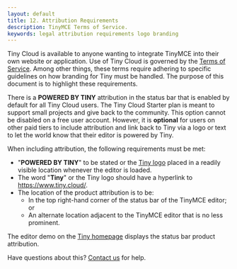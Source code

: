 ```yaml
---
layout: default
title: 12. Attribution Requirements
description: TinyMCE Terms of Service.
keywords: legal attribution requirements logo branding
---
```

Tiny Cloud is available to anyone wanting to integrate TinyMCE into their own website or application. Use of Tiny Cloud is governed by the [Terms of Service](https://about.tiny.cloud/legal/tiny-cloud-services-subscription-agreement/). Among other things, these terms require adhering to specific guidelines on how branding for Tiny must be handled. The purpose of this document is to highlight these requirements.

There is a **POWERED BY TINY** attribution in the status bar that is enabled by default for all Tiny Cloud users. The Tiny Cloud Starter plan is meant to support small projects and give back to the community. This option cannot be disabled on a free user account. However, it is **optional** for users on other paid tiers to include attribution and link back to Tiny via a logo or text to let the world know that their editor is powered by Tiny.

When including attribution, the following requirements must be met:

* "**POWERED BY TINY**" to be stated or the [Tiny logo](https://www.tiny.cloud/_guidelines/) placed in a readily visible location whenever the editor is loaded.
* The word "**Tiny**" or the Tiny logo should have a hyperlink to https://www.tiny.cloud/.
* The location of the product attribution is to be:
  * In the  top right-hand corner of the status bar of the TinyMCE editor; or
  * An alternate location adjacent to the TinyMCE editor that is no less prominent.

The editor demo on the [Tiny homepage](https://www.tiny.cloud/) displays the status bar product attribution.

<!-- as in the screenshot below:

![Demo]({{site.baseurl}}/images/screenshot-tiny-editor.png)-->

Have questions about this? [Contact us](https://support.tiny.cloud/hc/en-us/requests/new) for help.
